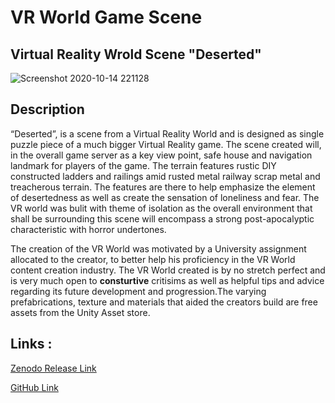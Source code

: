 # VR World Game Scene 

## Virtual Reality Wrold Scene "Deserted" 

![Screenshot 2020-10-14 221128](https://user-images.githubusercontent.com/72683052/96049886-9989c100-0e70-11eb-99cf-56ddab0ebf2b.png)

## Description 
“Deserted”, is a scene from a Virtual Reality World and is designed as single puzzle piece of a much bigger Virtual Reality game. The scene created will, in the overall game server as a key view point, safe house and navigation landmark for players of the game. The terrain features rustic DIY constructed ladders and railings amid rusted metal railway scrap metal and treacherous terrain. The features are there to help emphasize the element of desertedness as well as create the sensation of loneliness and fear. The VR world was bulit with theme of isolation  as the overall environment that shall be surrounding this scene will encompass a strong  post-apocalyptic characteristic with horror undertones.

The creation of the VR World was motivated by a University assignment allocated to the creator, to better help his proficiency in the VR World content creation industry. The VR World created is by no stretch perfect and is very much open to **consturtive** critisims as well as helpful tips and advice regarding its future development and progression.The varying prefabrications, texture and materials that aided the creators build are free assets from the Unity Asset store.

## Links :

[ Zenodo Release Link ](https://zenodo.org/record/4088895#.X4dw4NBKiUk)

[GitHub Link](https://github.com/Chambers11/964089-Assignment-2)
